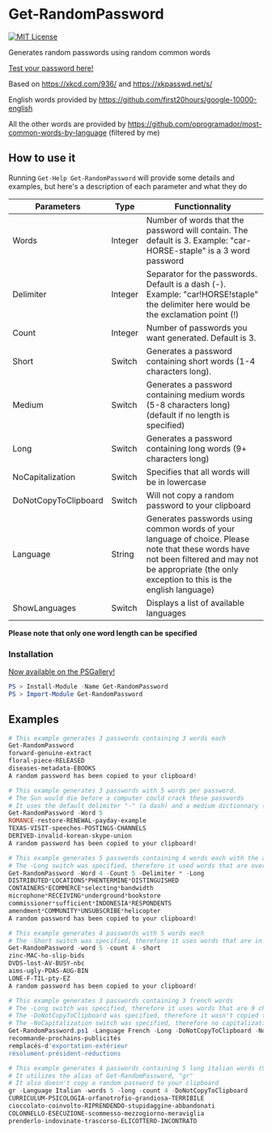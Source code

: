 # Get-RandomPassword
[![MIT License](https://img.shields.io/badge/license-mit-green.svg?style=flat-square)](https://opensource.org/licenses/MIT)

Generates random passwords using random common words

[Test your password here!](https://howsecureismypassword.net/)

Based on https://xkcd.com/936/ and https://xkpasswd.net/s/

English words provided by https://github.com/first20hours/google-10000-english

All the other words are provided by https://github.com/oprogramador/most-common-words-by-language (filtered by me)



## How to use it
Running `Get-Help Get-RandomPassword` will provide some details and examples, but here's a description of each parameter and what they do

Parameters | Type | Functionnality
-----------|------|---------------
Words | Integer | Number of words that the password will contain. The default is 3. Example: "car-HORSE-staple" is a 3 word password
Delimiter | Integer | Separator for the passwords. Default is a dash (-). Example: "car!HORSE!staple" the delimiter here would be the exclamation point (!)
Count | Integer | Number of passwords you want generated. Default is 3.
Short | Switch | Generates a password containing short words (1-4 characters long).
Medium | Switch | Generates a password containing medium words (5-8 characters long) (default if no length is specified)
Long | Switch | Generates a password containing long words (9+ characters long)
NoCapitalization | Switch | Specifies that all words will be in lowercase
DoNotCopyToClipboard | Switch | Will not copy a random password to your clipboard
Language | String | Generates passwords using common words of your language of choice. Please note that these words have not been filtered and may not be appropriate (the only exception to this is the english language)
ShowLanguages | Switch | Displays a list of available languages

**Please note that only one word length can be specified**

### Installation

[Now available on the PSGallery!](https://www.powershellgallery.com/packages/Get-RandomPassword/1.1.1)

```powershell
PS > Install-Module -Name Get-RandomPassword
PS > Import-Module Get-RandomPassword
```

## Examples

```powershell
# This example generates 3 passwords containing 3 words each
Get-RandomPassword
forward-genuine-extract
floral-piece-RELEASED
diseases-metadata-EBOOKS
A random password has been copied to your clipboard!
```

```powershell
# This example generates 3 passwords with 5 words per password.
# The Sun would die before a computer could crack these passwords
# It uses the default delimiter "-" (a dash) and a medium dictionnary (5-8 characters long)
Get-RandomPassword -Word 5
ROMANCE-restore-RENEWAL-payday-example
TEXAS-VISIT-speeches-POSTINGS-CHANNELS
DERIVED-invalid-korean-skype-union
A random password has been copied to your clipboard!
```

```powershell
# This example generates 5 passwords containing 4 words each with the asterisk delimiter
# The -Long switch was specified, therefore it used words that are over 9 characters long
Get-RandomPassword -Word 4 -Count 5 -Delimiter * -Long
DISTRIBUTED*LOCATIONS*PHENTERMINE*DISTINGUISHED
CONTAINERS*ECOMMERCE*selecting*bandwidth
microphone*RECEIVING*underground*bookstore
commissioner*sufficient*INDONESIA*RESPONDENTS
amendment*COMMUNITY*UNSUBSCRIBE*helicopter
A random password has been copied to your clipboard!
```

```powershell
# This example generates 4 passwords with 5 words each
# The -Short switch was specified, therefore it uses words that are in between 1 and 4 characters long
Get-RandomPassword -word 5 -count 4 -short
zinc-MAC-ho-slip-bids
DVDS-lost-AV-BUSY-nbc
aims-ugly-PDAS-AUG-BIN
LONE-F-TIL-pty-EZ
A random password has been copied to your clipboard!
```

```powershell
# This example generates 3 passwords containing 3 french words
# The -Long switch was specified, therefore it uses words that are 9 characters long or higher
# The -DoNotCopyToClipboard was specified, therefore it wasn't copied to the clipboard
# The -NoCapitalization switch was specified, therefore no capitalization was added
Get-RandomPassword.ps1 -Language French -Long -DoNotCopyToClipboard -NoCapitalization   
recommande-prochains-publicités
remplacés-d'exportation-extérieur
résolument-président-réductions
```

```powershell
# This example generates 4 passwords containing 5 long italian words (9+ characters long)
# It utilizes the alias of Get-RandomPassword, "gr"
# It also doesn't copy a random password to your clipboard
gr -Language Italian -words 5 -long -count 4 -DoNotCopyToClipboard
CURRICULUM-PSICOLOGIA-orfanotrofio-grandiosa-TERRIBILE
cioccolato-coinvolto-RIPRENDENDO-stupidaggine-abbandonati
COLONNELLO-ESECUZIONE-scommesso-mezzogiorno-meraviglia
prenderlo-indovinate-trascorso-ELICOTTERO-INCONTRATO
```
